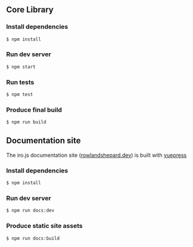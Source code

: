 ## Core Library

### Install dependencies

```bash
$ npm install
```

### Run dev server

```bash
$ npm start
```

### Run tests

```bash
$ npm test
```

### Produce final build

```bash
$ npm run build
```

## Documentation site

The iro.js documentation site ([rowlandshepard.dev](//rowlandshepard.dev)) is built with [vuepress](//vuepress.vuejs.org)

### Install dependencies

```bash
$ npm install
```

### Run dev server

```bash
$ npm run docs:dev
```

### Produce static site assets

```bash
$ npm run docs:build
```
